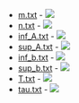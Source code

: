 * [m.txt](m.txt) - <img src='https://render.githubusercontent.com/render/math?math=m%3D2'>
* [n.txt](n.txt) - <img src='https://render.githubusercontent.com/render/math?math=n%3D2'>
* [inf_A.txt](inf_A.txt) - <img src='https://render.githubusercontent.com/render/math?math=%5Cunderline%7B%5Cmathbf%7BA%7D%7D%3D%5Cbegin%7Bpmatrix%7D3%261%5C%5C1%263%5Cend%7Bpmatrix%7D'>
* [sup_A.txt](sup_A.txt) - <img src='https://render.githubusercontent.com/render/math?math=%5Coverline%7B%5Cmathbf%7BA%7D%7D%3D%5Cbegin%7Bpmatrix%7D3%262%5C%5C2%263%5Cend%7Bpmatrix%7D'>
* [inf_b.txt](inf_b.txt) - <img src='https://render.githubusercontent.com/render/math?math=%5Cunderline%7B%5Cmathbf%7Bb%7D%7D%3D%5Cbegin%7Bpmatrix%7D5%5C%5C7%5Cend%7Bpmatrix%7D'>
* [sup_b.txt](sup_b.txt) - <img src='https://render.githubusercontent.com/render/math?math=%5Coverline%7B%5Cmathbf%7Bb%7D%7D%3D%5Cbegin%7Bpmatrix%7D7%5C%5C9%5Cend%7Bpmatrix%7D'>
* [T.txt](T.txt) - <img src='https://render.githubusercontent.com/render/math?math=T%3D0'>
* [tau.txt](tau.txt) - <img src='https://render.githubusercontent.com/render/math?math=%5Ctau%3D%5Cbegin%7Bpmatrix%7D1%5C%5C2%5Cend%7Bpmatrix%7D'>
